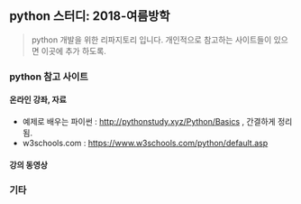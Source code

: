 ## python 스터디: 2018-여름방학
> python 개발을 위한 리파지토리 입니다. 개인적으로 참고하는 사이트들이 있으면 이곳에 추가 하도록.

### python 참고 사이트
#### 온라인 강좌, 자료
- 예제로 배우는 파이썬 : http://pythonstudy.xyz/Python/Basics , 간결하게 정리됨.
- w3schools.com : https://www.w3schools.com/python/default.asp

#### 강의 동영상

### 기타 
